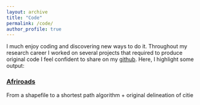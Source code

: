 ```yaml
---
layout: archive
title: "Code"
permalink: /code/
author_profile: true
---
```


I much enjoy coding and discovering new ways to do it. Throughout my research career I worked on several projects that required to produce original code I feel confident to share on my [github](https://github.com/mateomoglia). Here, I highlight some output:

### [Afriroads](https://github.com/mateomoglia/afriroads)
 
From a shapefile to a shortest path algorithm + original delineation of citie